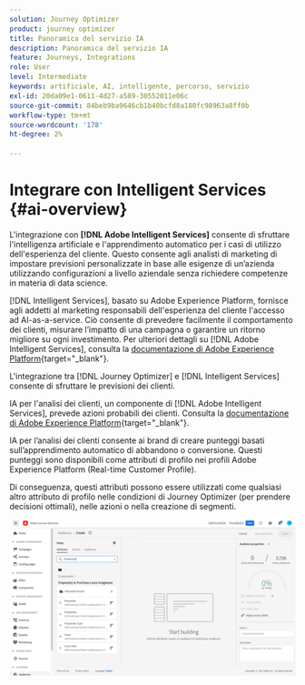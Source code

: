 ```yaml
---
solution: Journey Optimizer
product: journey optimizer
title: Panoramica del servizio IA
description: Panoramica del servizio IA
feature: Journeys, Integrations
role: User
level: Intermediate
keywords: artificiale, AI, intelligente, percorso, servizio
exl-id: 20da09e1-0611-4d27-a589-30552011e06c
source-git-commit: 84beb9ba9646cb1b40bcfd8a180fc98963a8ff0b
workflow-type: tm+mt
source-wordcount: '178'
ht-degree: 2%

---
```


# Integrare con Intelligent Services {#ai-overview}

L&#39;integrazione con **[!DNL Adobe Intelligent Services]** consente di sfruttare l&#39;intelligenza artificiale e l&#39;apprendimento automatico per i casi di utilizzo dell&#39;esperienza del cliente. Questo consente agli analisti di marketing di impostare previsioni personalizzate in base alle esigenze di un’azienda utilizzando configurazioni a livello aziendale senza richiedere competenze in materia di data science.

[!DNL Intelligent Services], basato su Adobe Experience Platform, fornisce agli addetti al marketing responsabili dell&#39;esperienza del cliente l&#39;accesso ad AI-as-a-service. Ciò consente di prevedere facilmente il comportamento dei clienti, misurare l’impatto di una campagna o garantire un ritorno migliore su ogni investimento. Per ulteriori dettagli su [!DNL Adobe Intelligent Services], consulta la [documentazione di Adobe Experience Platform](https://experienceleague.adobe.com/docs/experience-platform/intelligent-services/home.html){target="_blank"}.

L&#39;integrazione tra [!DNL Journey Optimizer] e [!DNL Intelligent Services] consente di sfruttare le previsioni dei clienti.

IA per l&#39;analisi dei clienti, un componente di [!DNL Adobe Intelligent Services], prevede azioni probabili dei clienti. Consulta la [documentazione di Adobe Experience Platform](https://experienceleague.adobe.com/docs/experience-platform/intelligent-services/customer-ai/overview.html){target="_blank"}.

IA per l’analisi dei clienti consente ai brand di creare punteggi basati sull’apprendimento automatico di abbandono o conversione. Questi punteggi sono disponibili come attributi di profilo nei profili Adobe Experience Platform (Real-time Customer Profile).

Di conseguenza, questi attributi possono essere utilizzati come qualsiasi altro attributo di profilo nelle condizioni di Journey Optimizer (per prendere decisioni ottimali), nelle azioni o nella creazione di segmenti.

![](assets/customer-ai.png)
